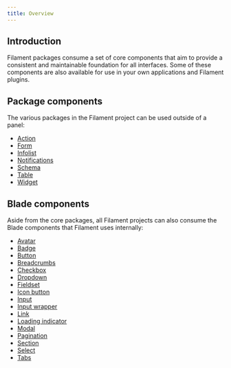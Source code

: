 ```yaml
---
title: Overview
---
```


## Introduction

Filament packages consume a set of core components that aim to provide a consistent and maintainable foundation for all interfaces. Some of these components are also available for use in your own applications and Filament plugins.

## Package components

The various packages in the Filament project can be used outside of a panel:

- [Action](action)
- [Form](form)
- [Infolist](infolist)
- [Notifications](notifications)
- [Schema](schema)
- [Table](table)
- [Widget](widget)

## Blade components

Aside from the core packages, all Filament projects can also consume the Blade components that Filament uses internally:

- [Avatar](avatar)
- [Badge](badge)
- [Button](button)
- [Breadcrumbs](breadcrumbs)
- [Checkbox](checkbox)
- [Dropdown](dropdown)
- [Fieldset](fieldset)
- [Icon button](icon-button)
- [Input](input)
- [Input wrapper](input-wrapper)
- [Link](link)
- [Loading indicator](loading-indicator)
- [Modal](modal)
- [Pagination](pagination)
- [Section](section)
- [Select](select)
- [Tabs](tabs)
